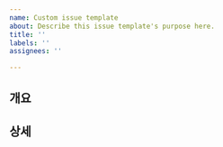```yaml
---
name: Custom issue template
about: Describe this issue template's purpose here.
title: ''
labels: ''
assignees: ''

---
```


## 개요

## 상세
